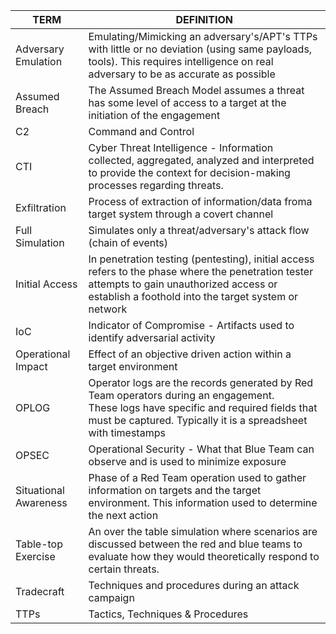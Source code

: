 TERM | DEFINITION
-|-
Adversary Emulation | Emulating/Mimicking an adversary's/APT's TTPs with little or no deviation (using same payloads, tools). This requires intelligence on real adversary to be as accurate as possible
Assumed Breach | The Assumed Breach Model assumes a threat has some level of access to a target at the initiation of the engagement
C2 | Command and Control
CTI | Cyber Threat Intelligence - Information collected, aggregated, analyzed and interpreted to provide the context for decision-making processes regarding threats.
Exfiltration | Process of extraction of information/data froma target system through a covert channel
Full Simulation | Simulates only a threat/adversary's attack flow (chain of events) 
Initial Access | In penetration testing (pentesting), initial access refers to the phase where the penetration tester attempts to gain unauthorized access or establish a foothold into the target system or network
IoC | Indicator of Compromise - Artifacts used to identify adversarial activity
Operational Impact | Effect of an objective driven action within a target environment
OPLOG | Operator logs are the records generated by Red Team operators during an engagement. <br>  These logs have specific and required fields that must be captured. Typically it is a spreadsheet with timestamps
OPSEC | Operational Security - What that Blue Team can observe and is used to minimize exposure
Situational Awareness | Phase of a Red Team operation used to gather information on targets and the target environment. This information used to determine the next action
Table-top Exercise | An over the table simulation where scenarios are discussed between the red and blue teams to evaluate how they would theoretically respond to certain threats.
Tradecraft | Techniques and procedures during an attack campaign
TTPs | Tactics, Techniques & Procedures
